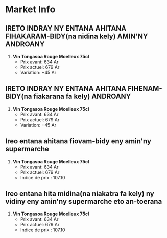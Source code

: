 # Market Info

## IRETO INDRAY NY ENTANA AHITANA FIHAKARAM-BIDY(na nidina kely) AMIN'NY ANDROANY

1. **Vin Tongasoa Rouge Moelleux 75cl**
   - Prix avant: 634 Ar
   - Prix actuel: 679 Ar
   - Variation: +45 Ar

## IRETO INDRAY NY ENTANA AHITANA FIHENAM-BIDY(na fiakarana fa kely) ANDROANY

1. **Vin Tongasoa Rouge Moelleux 75cl**
   - Prix avant: 634 Ar
   - Prix actuel: 679 Ar
   - Variation: +45 Ar

## Ireo entana ahitana fiovam-bidy eny amin'ny supermarche

1. **Vin Tongasoa Rouge Moelleux 75cl**
   - Prix avant: 634 Ar
   - Prix actuel: 679 Ar
   - Indice de prix : 107.10

## Ireo entana hita midina(na niakatra fa kely) ny vidiny eny amin'ny supermarche eto an-toerana

1. **Vin Tongasoa Rouge Moelleux 75cl**
   - Prix avant: 634 Ar
   - Prix actuel: 679 Ar
   - Indice de prix : 107.10

